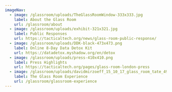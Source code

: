 ```yaml
---
imageNav:
  - image: /glassroom/uploads/TheGlassRoomWindow-333x333.jpg
    label: About the Glass Room
    url: /glassroom/about
  - image: /glassroom/uploads/exhibit-321x321.jpg
    label: Public Responses
    url: https://tacticaltech.org/news/glass-room-public-response/
  - image: /glassroom/uploads/DDK-black-473x473.png
    label: Online 8-Day Data Detox Kit
    url: https://datadetox.myshadow.org/en/detox
  - image: /glassroom/uploads/press-410x410.png
    label: Press Highlights
    url: https://tacticaltech.org/pages/glass-room-london-press
  - image: /glassroom/uploads/davidmirzoeff_15_10_17_glass_room_tate_49-334x334.jpg
    label: The Glass Room Experience
    url: /glassroom/glassroom-experience
---
```

